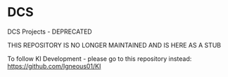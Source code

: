 # DCS
DCS Projects - DEPRECATED

THIS REPOSITORY IS NO LONGER MAINTAINED AND IS HERE AS A STUB

To follow KI Development - please go to this repository instead:
https://github.com/Igneous01/KI
